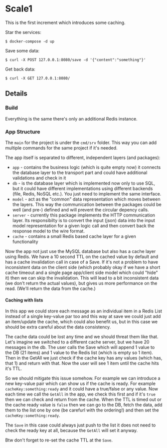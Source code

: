 # Scale1

This is the first increment which introduces some caching.


Star the services:

```
$ docker-compose -d up
```

Save some data:
```
$ curl -X POST 127.0.0.1:8080/save -d '{"content":"something"}'
```

Get back data:
```
$ curl -X GET 127.0.0.1:8080/
```

## Details

### Build

Everything is the same there's only an additional Redis instance.

### App Structure

The `main` for the project is under the `cmd/srv` folder. This way you can add multiple commands for the same project if it's needed.

The app itself is separated to different, independent layers (and packages):

- `app` - contains the business logic (which is quite empty now) it connects the database layer to the transport part and could have additional validations and check in it
- `db` - is the database layer which is implemented now only to use SQL, but it could have different implementations using different backends (file, Redis, NoSQL etc.). You just need to implement the same interface.
- `model` - act as the "common" data representation which moves between the layers. This way the communication between the packages could be well (and pre-) defined and will prevent the circular depency calls.
- `server` - currently this package implements the HTTP communication layer. Its responsibilty is to convert the input (json) data into the input model representation for a given logic call and then convert back the response model to the wire format.
- `cache` - contains a small Redis based cache layer for a given functionality


Now the app not just use the MySQL database but also has a cache layer using Redis.
We have a 10 second TTL on the cached value by default and has a cache invalidation call in case of a Save. If it's not a problem to have inconsistent data on the client side (which probably okay if we have a short cache timeout and a single page app/client side model which could "hide" it) then we can skip the invalidation. This will lead to a bit inconsistent data (we don't return the actual values), but gives us more performance on the read. (We'll return the data from the cache.)


#### Caching with lists
In this app we could store each message as an individual item in a Redis List instead of a single key-value par too and this way at save we could just add an item/update the cache, which could also benefit us, but in this case we should be extra careful about the data consistency.

The cache data could be lost any time and we should threat them like that.
Let's imagine we switched to a different cache server, but we have 20 messages in the db. The user calls the Save which will append 1 value to the DB (21 items) and 1 value to the Redis list (which is empty so 1 item).
Then in the GetAll we just check if the cache key has any values (which has, that 1) and return with that.
Now the user will see 1 item until the cache hits it's TTL.

So we should mitigate this issue somehow.
For example we can introduce a new key-value pair which can show us if the cache is ready. For example `cacheKey:something:ready` and it could have a true/false or any value.
Now each time we call the `GetAll` in the app, we check this first and if it's `true` then we can check and return from the cache.
When the TTL is timed out or the cache ready value is `false` then we can go to the DB, fetch the data, add them to the list one by one (be carefurl with the ordering!) and then set the `cacheKey:something:ready`.

The `Save` in this case could always just push to the list it does not need to check the ready key at all, because the `GetAll` will set it anyway.

Btw don't forget to re-set the cache TTL at the `Save`.
